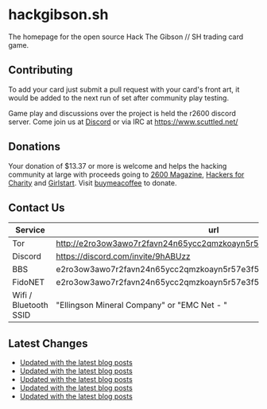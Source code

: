 # hackgibson.sh
The homepage for the open source Hack The Gibson // SH trading card game.


## Contributing

To add your card just submit a pull request with your card's front art, it would be added to the next run of set after community play testing.

Game play and discussions over the project is held the r2600 discord server. Come join us at [Discord](https://discord.com/invite/9hABUzz) or via IRC at https://www.scuttled.net/


## Donations

Your donation of $13.37 or more is welcome and helps the hacking community at large with proceeds going to [2600 Magazine](https://2600.com/), [Hackers for Charity](https://hackersforcharity.org) and [Girlstart](https://girlstart.org).  Visit [buymeacoffee](https://www.buymeacoffee.com/hackgibson.sh) to donate.


## Contact Us

Service | url
-|-
Tor | http://e2ro3ow3awo7r2favn24n65ycc2qmzkoayn5r57e3f56nvjwdcgg32ad.onion
Discord | https://discord.com/invite/9hABUzz
BBS | e2ro3ow3awo7r2favn24n65ycc2qmzkoayn5r57e3f56nvjwdcgg32ad.onion:23
FidoNET | e2ro3ow3awo7r2favn24n65ycc2qmzkoayn5r57e3f56nvjwdcgg32ad.onion:24554
Wifi / Bluetooth SSID | "Ellingson Mineral Company" or "EMC Net - <fidonet address>"

## Latest Changes
<!-- BLOG-POST-LIST:START -->
- [Updated with the latest blog posts](https://github.com/DFW2600/hackgibson.sh/commit/1004e4e1fc53ae11712d65d4d8937549ecd57314)
- [Updated with the latest blog posts](https://github.com/DFW2600/hackgibson.sh/commit/a7ee94bf6b6b63f2fc82bb5549e46a9b0b44c979)
- [Updated with the latest blog posts](https://github.com/DFW2600/hackgibson.sh/commit/4a753b4bcbbc0e36d35dc45abe71b39aa8997a52)
- [Updated with the latest blog posts](https://github.com/DFW2600/hackgibson.sh/commit/0e90cd1345613289df7dcf57d6a649f296b99437)
- [Updated with the latest blog posts](https://github.com/DFW2600/hackgibson.sh/commit/f2151352a434c4338e8e605087e80e015b372bd9)
<!-- BLOG-POST-LIST:END -->
